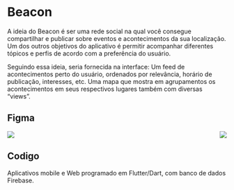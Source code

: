 # Beacon

A ideia do Beacon é ser uma rede social na qual você consegue compartilhar e publicar sobre eventos e acontecimentos da sua localização. Um dos outros objetivos do aplicativo é permitir acompanhar diferentes tópicos e perfis de acordo com a preferência do usuário.

Seguindo essa ideia, seria fornecida na interface:
Um feed de acontecimentos perto do usuário, ordenados por relevância, horário de publicação, interesses, etc.
Uma mapa que mostra em agrupamentos os acontecimentos em seus respectivos lugares também com diversas “views”.

## Figma

<style >
.qualquercoisaai{
    display: flex;
    justify-content: space-between;
}
</style>
<div class="qualquercoisaai"> 

<img src="https://user-images.githubusercontent.com/11229363/153519000-aa9fa4a6-1165-4019-b9e3-2df017f4bc5c.png">

<img src="https://user-images.githubusercontent.com/11229363/153519031-8ac73640-169a-4193-a3d9-f26a35aedca9.png">
</div>

## Codigo

Aplicativos mobile e Web programado em Flutter/Dart, com banco de dados Firebase.
